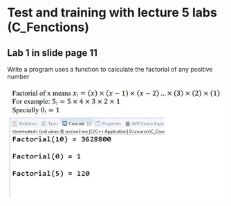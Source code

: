 # Test and training with lecture 5 labs (C_Fenctions) 


## Lab 1 in slide page 11

Write a program uses a function to calculate the factorial of any positive number 

<img src="Lab1_5_Cfunction/unit_2_lecture_5_CFunction_lab1_p11.jpg" width="600"/>
